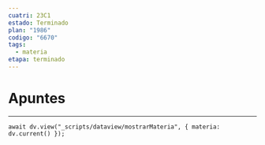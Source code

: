 ```yaml
---
cuatri: 23C1
estado: Terminado
plan: "1986"
codigo: "6670"
tags:
  - materia
etapa: terminado
---
```

# Apuntes 
---
```dataviewjs
await dv.view("_scripts/dataview/mostrarMateria", { materia: dv.current() });
```